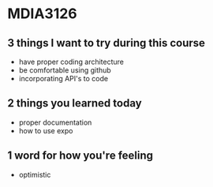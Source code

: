 # MDIA3126

## 3 things I want to try during this course
- have proper coding architecture
- be comfortable using github
- incorporating API's to code

## 2 things you learned today
- proper documentation
- how to use expo

## 1 word for how you're feeling
- optimistic

